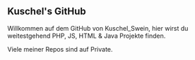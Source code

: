 ## Kuschel's GitHub

Willkommen auf dem GitHub von Kuschel_Swein, hier wirst du weitestgehend PHP, JS, HTML & Java Projekte finden.

Viele meiner Repos sind auf Private.
